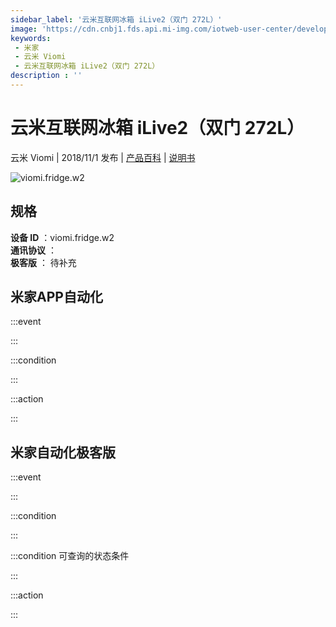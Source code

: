 ```yaml
---
sidebar_label: '云米互联网冰箱 iLive2（双门 272L）'
image: 'https://cdn.cnbj1.fds.api.mi-img.com/iotweb-user-center/developer_1679047544558LLbFRXcs.png?GalaxyAccessKeyId=AKVGLQWBOVIRQ3XLEW&Expires=9223372036854775807&Signature=d47wVfTPQ3ejKm4Zjx9knwaBTgM='
keywords: 
 - 米家
 - 云米 Viomi
 - 云米互联网冰箱 iLive2（双门 272L）
description : ''
---
```

# 云米互联网冰箱 iLive2（双门 272L）

云米 Viomi | 2018/11/1 发布 | [产品百科](https://home.mi.com/webapp/content/baike/product/index.html?model=viomi.fridge.w2/) | [说明书](https://home.mi.com/views/introduction.html?model=viomi.fridge.w2&region=cn)

![viomi.fridge.w2](https://cdn.cnbj1.fds.api.mi-img.com/iotweb-user-center/developer_1679047544558LLbFRXcs.png?GalaxyAccessKeyId=AKVGLQWBOVIRQ3XLEW&Expires=9223372036854775807&Signature=d47wVfTPQ3ejKm4Zjx9knwaBTgM=)

## 规格  
> 
**设备 ID** ：viomi.fridge.w2  
**通讯协议** ：  
**极客版**  ： 待补充 


## 米家APP自动化  

:::event  

:::

:::condition  

:::

:::action   

:::

## 米家自动化极客版  

:::event  

:::

:::condition  

:::

:::condition 可查询的状态条件  

:::

:::action  

:::

        
